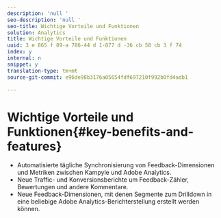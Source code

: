 ```yaml
---
description: 'null '
seo-description: 'null '
seo-title: Wichtige Vorteile und Funktionen
solution: Analytics
title: Wichtige Vorteile und Funktionen
uuid: 3 e 865 f 89-a 786-44 d 1-877 d -36 cb 58 cb 3 f 74
index: y
internal: n
snippet: y
translation-type: tm+mt
source-git-commit: e96de98b3176a05654fdf697210f992b0fd4adb1

---
```



# Wichtige Vorteile und Funktionen{#key-benefits-and-features}

* Automatisierte tägliche Synchronisierung von Feedback-Dimensionen und Metriken zwischen Kampyle und Adobe Analytics.
* Neue Traffic- und Konversionsberichte um Feedback-Zähler, Bewertungen und andere Kommentare.
* Neue Feedback-Dimensionen, mit denen Segmente zum Drilldown in eine beliebige Adobe Analytics-Berichterstellung erstellt werden können.

